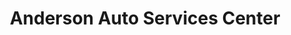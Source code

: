 ---
title: "Anderson Auto Services Center"
url: /trenton/anderson-auto-services-center/
shop: Autowerkstatt
---